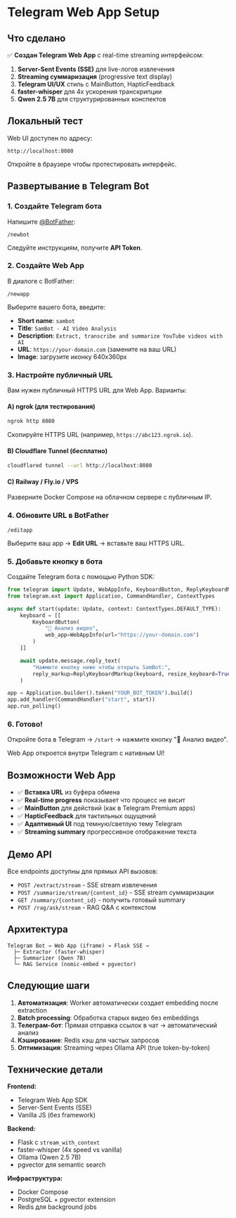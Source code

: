 # Telegram Web App Setup

## Что сделано

✅ **Создан Telegram Web App** с real-time streaming интерфейсом:

1. **Server-Sent Events (SSE)** для live-логов извлечения
2. **Streaming суммаризация** (progressive text display)
3. **Telegram UI/UX** стиль с MainButton, HapticFeedback
4. **faster-whisper** для 4x ускорения транскрипции
5. **Qwen 2.5 7B** для структурированных конспектов

## Локальный тест

Web UI доступен по адресу:
```
http://localhost:8080
```

Откройте в браузере чтобы протестировать интерфейс.

## Развертывание в Telegram Bot

### 1. Создайте Telegram бота

Напишите [@BotFather](https://t.me/botfather):
```
/newbot
```

Следуйте инструкциям, получите **API Token**.

### 2. Создайте Web App

В диалоге с BotFather:
```
/newapp
```

Выберите вашего бота, введите:
- **Short name**: `sambot`
- **Title**: `SamBot - AI Video Analysis`
- **Description**: `Extract, transcribe and summarize YouTube videos with AI`
- **URL**: `https://your-domain.com` (замените на ваш URL)
- **Image**: загрузите иконку 640x360px

### 3. Настройте публичный URL

Вам нужен публичный HTTPS URL для Web App. Варианты:

#### A) ngrok (для тестирования)
```bash
ngrok http 8080
```

Скопируйте HTTPS URL (например, `https://abc123.ngrok.io`).

#### B) Cloudflare Tunnel (бесплатно)
```bash
cloudflared tunnel --url http://localhost:8080
```

#### C) Railway / Fly.io / VPS

Разверните Docker Compose на облачном сервере с публичным IP.

### 4. Обновите URL в BotFather

```
/editapp
```

Выберите ваш app → **Edit URL** → вставьте ваш HTTPS URL.

### 5. Добавьте кнопку в бота

Создайте Telegram бота с помощью Python SDK:

```python
from telegram import Update, WebAppInfo, KeyboardButton, ReplyKeyboardMarkup
from telegram.ext import Application, CommandHandler, ContextTypes

async def start(update: Update, context: ContextTypes.DEFAULT_TYPE):
    keyboard = [[
        KeyboardButton(
            "🤖 Анализ видео",
            web_app=WebAppInfo(url="https://your-domain.com")
        )
    ]]

    await update.message.reply_text(
        "Нажмите кнопку ниже чтобы открыть SamBot:",
        reply_markup=ReplyKeyboardMarkup(keyboard, resize_keyboard=True)
    )

app = Application.builder().token("YOUR_BOT_TOKEN").build()
app.add_handler(CommandHandler("start", start))
app.run_polling()
```

### 6. Готово!

Откройте бота в Telegram → `/start` → нажмите кнопку "🤖 Анализ видео".

Web App откроется внутри Telegram с нативным UI!

## Возможности Web App

- ✅ **Вставка URL** из буфера обмена
- ✅ **Real-time progress** показывает что процесс не висит
- ✅ **MainButton** для действий (как в Telegram Premium apps)
- ✅ **HapticFeedback** для тактильных ощущений
- ✅ **Адаптивный UI** под темную/светлую тему Telegram
- ✅ **Streaming summary** прогрессивное отображение текста

## Демо API

Все endpoints доступны для прямых API вызовов:

- `POST /extract/stream` - SSE stream извлечения
- `POST /summarize/stream/{content_id}` - SSE stream суммаризации
- `GET /summary/{content_id}` - получить готовый summary
- `POST /rag/ask/stream` - RAG Q&A с контекстом

## Архитектура

```
Telegram Bot → Web App (iframe) → Flask SSE →
  ├─ Extractor (faster-whisper)
  ├─ Summarizer (Qwen 7B)
  └─ RAG Service (nomic-embed + pgvector)
```

## Следующие шаги

1. **Автоматизация**: Worker автоматически создает embedding после extraction
2. **Batch processing**: Обработка старых видео без embeddings
3. **Телеграм-бот**: Прямая отправка ссылок в чат → автоматический анализ
4. **Кэширование**: Redis кэш для частых запросов
5. **Оптимизация**: Streaming через Ollama API (true token-by-token)

## Технические детали

**Frontend:**
- Telegram Web App SDK
- Server-Sent Events (SSE)
- Vanilla JS (без framework)

**Backend:**
- Flask с `stream_with_context`
- faster-whisper (4x speed vs vanilla)
- Ollama (Qwen 2.5 7B)
- pgvector для semantic search

**Инфраструктура:**
- Docker Compose
- PostgreSQL + pgvector extension
- Redis для background jobs
